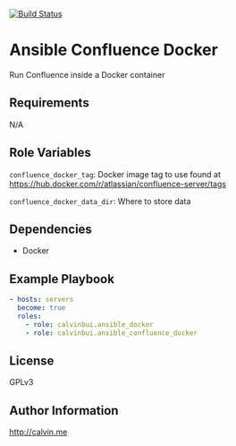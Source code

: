 [![Build Status](https://travis-ci.com/calvinbui/ansible-confluence-docker.svg?branch=master)](https://travis-ci.com/calvinbui/ansible-confluence-docker)

# Ansible Confluence Docker

Run Confluence inside a Docker container

##  Requirements

N/A

## Role Variables

`confluence_docker_tag`: Docker image tag to use found at https://hub.docker.com/r/atlassian/confluence-server/tags

`confluence_docker_data_dir`: Where to store data

## Dependencies

- Docker

## Example Playbook

```yaml
- hosts: servers
  become: true
  roles:
    - role: calvinbui.ansible_docker
    - role: calvinbui.ansible_confluence_docker
```

## License

GPLv3

## Author Information

http://calvin.me
